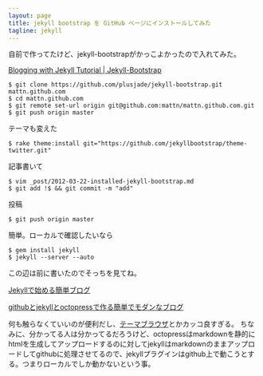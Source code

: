 ```yaml
---
layout: page
title: jekyll bootstrap を GitHub ページにインストールしてみた
tagline: jekyll
---
```

自前で作ってたけど、jekyll-bootstrapがかっこよかったので入れてみた。

[Blogging with Jekyll Tutorial | Jekyll-Bootstrap](http://jekyllbootstrap.com/)

    $ git clone https://github.com/plusjade/jekyll-bootstrap.git mattn.github.com
    $ cd mattn.github.com
    $ git remote set-url origin git@github.com:mattn/mattn.github.com.git
    $ git push origin master

テーマも変えた

    $ rake theme:install git="https://github.com/jekyllbootstrap/theme-twitter.git"

記事書いて

    $ vim _post/2012-03-22-installed-jekyll-bootstrap.md
    $ git add !$ && git commit -m "add"

投稿

    $ git push origin master

簡単。ローカルで確認したいなら

    $ gem install jekyll
    $ jekyll --server --auto

この辺は前に書いたのでそっちを見てね。

[Jekyllで始める簡単ブログ](http://mattn.kaoriya.net/software/lang/ruby/20090409185248.htm)

[githubとjekyllとoctopressで作る簡単でモダンなブログ](http://mattn.kaoriya.net/software/lang/ruby/20111017205717.htm)

何も触らなくていいのが便利だし、[テーマブラウザ](http://themes.jekyllbootstrap.com/)とかカッコ良すぎる。
ちなみに、分かってる人は分かってるだろうけど、octopressはmarkdownを静的にhtmlを生成してアップロードするのに対してjekyllはmarkdownのままアップロードしてgithubに処理させてるので、jekyllプラグインはgithub上で動こうとする。つまりローカルでしか動かないという事。
